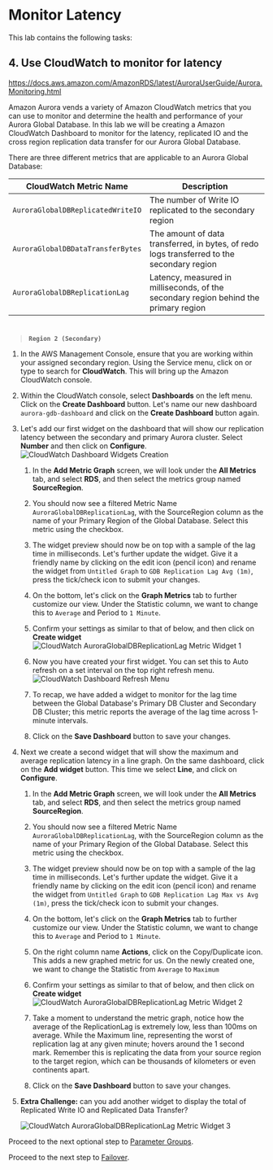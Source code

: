 # Monitor Latency

This lab contains the following tasks:

## 4. Use CloudWatch to monitor for latency

https://docs.aws.amazon.com/AmazonRDS/latest/AuroraUserGuide/Aurora.Monitoring.html

Amazon Aurora vends a variety of Amazon CloudWatch metrics that you can use to monitor and determine the health and performance of your Aurora Global Database. In this lab we will be creating a Amazon CloudWatch Dashboard to monitor for the latency, replicated IO and the cross region replication data transfer for our Aurora Global Database.

There are three different metrics that are applicable to an Aurora Global Database:

CloudWatch Metric Name | Description
----- | -----
``AuroraGlobalDBReplicatedWriteIO`` | The number of Write IO replicated to the secondary region
``AuroraGlobalDBDataTransferBytes`` | The amount of data transferred, in bytes, of redo logs transferred to the secondary region
``AuroraGlobalDBReplicationLag`` | Latency, measured in milliseconds, of the secondary region behind the primary region

#

>  **`Region 2 (Secondary)`** 

1. In the AWS Management Console, ensure that you are working within your assigned secondary region. Using the Service menu, click on or type to search for **CloudWatch**. This will bring up the Amazon CloudWatch console.

1. Within the CloudWatch console, select **Dashboards** on the left menu. Click on the **Create Dashboard** button. Let's name our new dashboard ```aurora-gdb-dashboard``` and click on the **Create Dashboard** button again.

1. Let's add our first widget on the dashboard that will show our replication latency between the secondary and primary Aurora cluster. Select **Number** and then click on **Configure**.
![CloudWatch Dashboard Widgets Creation](cw-widgets.png)

   1. In the **Add Metric Graph** screen, we will look under the **All Metrics** tab, and select **RDS**, and then select the metrics group named **SourceRegion**. 
   
   1. You should now see a filtered Metric Name ```AuroraGlobalDBReplicationLag```, with the SourceRegion column as the name of your Primary Region of the Global Database. Select this metric using the checkbox.
   
   1. The widget preview should now be on top with a sample of the lag time in milliseconds. Let's further update the widget. Give it a friendly name by clicking on the edit icon (pencil icon) and rename the widget from ``Untitled Graph`` to ``GDB Replication Lag Avg (1m)``, press the tick/check icon to submit your changes.
   
   1. On the bottom, let's click on the **Graph Metrics** tab to further customize our view. Under the Statistic column, we want to change this to ``Average`` and Period to ``1 Minute``.

   1. Confirm your settings as similar to that of below, and then click on **Create widget**
   ![CloudWatch AuroraGlobalDBReplicationLag Metric Widget 1](cw-lag-metric.png)

   1. Now you have created your first widget. You can set this to Auto refresh on a set interval on the top right refresh menu. 
   ![CloudWatch Dashboard Refresh Menu](cw-dash-refresh.png)

   1. To recap, we have added a widget to monitor for the lag time between the Global Database's Primary DB Cluster and Secondary DB Cluster; this metric reports the average of the lag time across 1-minute intervals.
   
   1. Click on the **Save Dashboard** button to save your changes.

1. Next we create a second widget that will show the maximum and average replication latency in a line graph. On the same dashboard, click on the **Add widget** button. This time we select **Line**, and click on **Configure**.

   1. In the **Add Metric Graph** screen, we will look under the **All Metrics** tab, and select **RDS**, and then select the metrics group named **SourceRegion**. 
   
   1. You should now see a filtered Metric Name ```AuroraGlobalDBReplicationLag```, with the SourceRegion column as the name of your Primary Region of the Global Database. Select this metric using the checkbox.
   
   1. The widget preview should now be on top with a sample of the lag time in milliseconds. Let's further update the widget. Give it a friendly name by clicking on the edit icon (pencil icon) and rename the widget from ``Untitled Graph`` to ``GDB Replication Lag Max vs Avg (1m)``, press the tick/check icon to submit your changes.

   1. On the bottom, let's click on the **Graph Metrics** tab to further customize our view. Under the Statistic column, we want to change this to ``Average`` and Period to ``1 Minute``.

   1. On the right column name **Actions**, click on the Copy/Duplicate icon. This adds a new graphed metric for us. On the newly created one, we want to change the Statistic from ``Average`` to ``Maximum``

   1. Confirm your settings as similar to that of below, and then click on **Create widget**
   ![CloudWatch AuroraGlobalDBReplicationLag Metric Widget 2](cw-lag-metric2.png)

   1. Take a moment to understand the metric graph, notice how the average of the ReplicationLag is extremely low, less than 100ms on average. While the Maximum line, representing the worst of replication lag at any given minute; hovers around the 1 second mark. Remember this is replicating the data from your source region to the target region, which can be thousands of kilometers or even continents apart.
   
    1. Click on the **Save Dashboard** button to save your changes.

1. **Extra Challenge:** can you add another widget to display the total of Replicated Write IO and Replicated Data Transfer?

   ![CloudWatch AuroraGlobalDBReplicationLag Metric Widget 3](cw-lag-metric3.png)


Proceed to the next optional step to [Parameter Groups](../pg/index.md).

Proceed to the next step to [Failover](../failover/index.md).